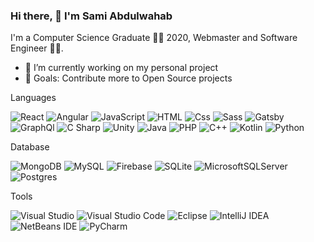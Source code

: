 ### Hi there, 👋 I'm Sami Abdulwahab 

<!--
**sami800/sami800** is a ✨ _special_ ✨ repository because its `README.md` (this file) appears on your GitHub profile. -->

I'm a Computer Science Graduate 👨‍🎓 2020,
Webmaster and Software Engineer 👨‍💻.

- 🔭 I’m currently working on my personal project
- 🥅 Goals: Contribute more to Open Source projects

Languages 
<p>
  <img alt="React" src="https://img.shields.io/badge/React-61DAFB?logo=react&logoColor=white&style=for-the-badge" />
  <img alt="Angular" src="https://img.shields.io/badge/Angular-DD0031?logo=angular&logoColor=white&style=for-the-badge" />
  <img alt="JavaScript" src="https://img.shields.io/badge/JavaScript-F7DF1E?logo=javascript&logoColor=white&style=for-the-badge" />
  <img alt="HTML" src="https://img.shields.io/badge/HTML-E34F26?logo=html5&logoColor=white&style=for-the-badge" />
  <img alt="Css" src="https://img.shields.io/badge/CSS-1572B6?logo=css3&logoColor=white&style=for-the-badge" />
  <img alt="Sass" src="https://img.shields.io/badge/Sass-CC6699?logo=sass&logoColor=white&style=for-the-badge" />
  <img alt="Gatsby" src="https://img.shields.io/badge/Gatsby-663399?logo=gatsby&logoColor=white&style=for-the-badge" />
  <img alt="GraphQl" src="https://img.shields.io/badge/GraphQL-E10098?logo=graphql&logoColor=white&style=for-the-badge" />
  <img alt="C Sharp" src="https://img.shields.io/badge/C%23-239120?logo=c-sharp&logoColor=white&style=for-the-badge" />
  <img alt="Unity" src="https://img.shields.io/badge/Unity-000000?logo=unity&logoColor=white&style=for-the-badge" />
  <img alt="Java" src="https://img.shields.io/badge/java-%23ED8B00.svg?style=for-the-badge&logo=openjdk&logoColor=white" />
<img alt="PHP" src="https://img.shields.io/badge/php-%23777BB4.svg?style=for-the-badge&logo=php&logoColor=white" />
<img alt="C++" src="https://img.shields.io/badge/c++-%2300599C.svg?style=for-the-badge&logo=c%2B%2B&logoColor=white" />
<img alt="Kotlin" src="https://img.shields.io/badge/kotlin-%237F52FF.svg?style=for-the-badge&logo=kotlin&logoColor=white" />
<img alt="Python" src="https://img.shields.io/badge/python-3670A0?style=for-the-badge&logo=python&logoColor=ffdd54" />
<img alt="" src="" />
  
</p>

Database 
<p>
  <img alt="MongoDB" src="https://img.shields.io/badge/MongoDB-%234ea94b.svg?style=for-the-badge&logo=mongodb&logoColor=white" />
  <img alt="MySQL" src="https://img.shields.io/badge/mysql-%2300f.svg?style=for-the-badge&logo=mysql&logoColor=white" />
  <img alt="Firebase" src="https://img.shields.io/badge/Firebase-039BE5?style=for-the-badge&logo=Firebase&logoColor=white" />
  <img alt="SQLite" src="https://img.shields.io/badge/sqlite-%2307405e.svg?style=for-the-badge&logo=sqlite&logoColor=white" />
  <img alt="MicrosoftSQLServer" src="https://img.shields.io/badge/Microsoft%20SQL%20Server-CC2927?style=for-the-badge&logo=microsoft%20sql%20server&logoColor=white" />
  <img alt="Postgres" src="https://img.shields.io/badge/postgres-%23316192.svg?style=for-the-badge&logo=postgresql&logoColor=white" />
</p>



Tools 
<p>
  <img alt="Visual Studio" src="https://img.shields.io/badge/Visual%20Studio-5C2D91.svg?style=for-the-badge&logo=visual-studio&logoColor=white" />
  <img alt="Visual Studio Code" src="https://img.shields.io/badge/Visual%20Studio%20Code-0078d7.svg?style=for-the-badge&logo=visual-studio-code&logoColor=white" />
  <img alt="Eclipse" src="https://img.shields.io/badge/Eclipse-FE7A16.svg?style=for-the-badge&logo=Eclipse&logoColor=white" />
  <img alt="IntelliJ IDEA" src="https://img.shields.io/badge/IntelliJIDEA-000000.svg?style=for-the-badge&logo=intellij-idea&logoColor=white" />
    <img alt="NetBeans IDE" src="https://img.shields.io/badge/NetBeansIDE-1B6AC6.svg?style=for-the-badge&logo=apache-netbeans-ide&logoColor=white" />
      <img alt="PyCharm" src="https://img.shields.io/badge/pycharm-143?style=for-the-badge&logo=pycharm&logoColor=black&color=black&labelColor=green" />
</p>
